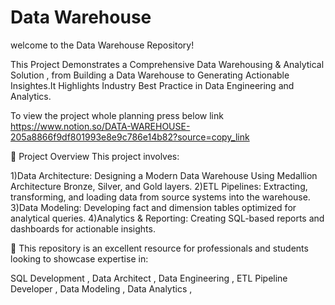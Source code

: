 # Data Warehouse 

welcome to the Data Warehouse Repository!

This Project Demonstrates a Comprehensive Data Warehousing & Analytical Solution , from Building a Data Warehouse to Generating Actionable Insightes.It Highlights Industry Best Practice in Data Engineering and Analytics.


To view the project whole planning press below link
https://www.notion.so/DATA-WAREHOUSE-205a8866f9df801993e8e9c786e14b82?source=copy_link

📖 Project Overview
This project involves:

1)Data Architecture: Designing a Modern Data Warehouse Using Medallion Architecture Bronze, Silver, and Gold layers.
2)ETL Pipelines: Extracting, transforming, and loading data from source systems into the warehouse.
3)Data Modeling: Developing fact and dimension tables optimized for analytical queries.
4)Analytics & Reporting: Creating SQL-based reports and dashboards for actionable insights.

🎯 This repository is an excellent resource for professionals and students looking to showcase expertise in:

SQL Development ,
Data Architect ,
Data Engineering ,
ETL Pipeline Developer ,
Data Modeling ,
Data Analytics ,
